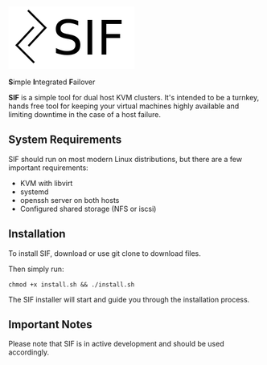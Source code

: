 ![sif logo](https://github.com/aaronprisk/sif/blob/main/sif.png)



**S**imple **I**ntegrated **F**ailover

**SIF** is a simple tool for dual host KVM clusters. It's intended to be a turnkey, hands free tool for keeping your virtual machines highly available and limiting downtime in the case of a host failure.

## System Requirements
SIF should run on most modern Linux distributions, but there are a few important requirements:
* KVM with libvirt
* systemd
* openssh server on both hosts
* Configured shared storage (NFS or iscsi)

## Installation
To install SIF, download or use git clone to download files.

Then simply run:
```
chmod +x install.sh && ./install.sh
```
The SIF installer will start and guide you through the installation process.

## Important Notes

Please note that SIF is in active development and should be used accordingly.
